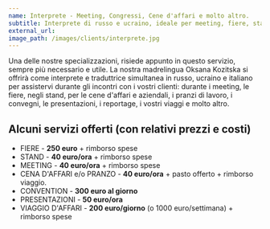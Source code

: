```yaml
---
name: Interprete - Meeting, Congressi, Cene d'affari e molto altro.
subtitle: Interprete di russo e ucraino, ideale per meeting, fiere, stand, cene, convention, presentazioni ...
external_url:
image_path: /images/clients/interprete.jpg
---
```


Una delle nostre specializzazioni, risiede appunto in questo servizio, sempre più necessario e utile.
La nostra madrelingua Oksana Kozitska si offrirà come interprete e traduttrice simultanea in russo, ucraino e italiano per assistervi durante gli incontri con i vostri clienti: durante i meeting, le fiere, negli stand, per le cene d'affari e aziendali, i pranzi di lavoro, i convegni, le presentazioni, i reportage, i vostri viaggi e molto altro.

## Alcuni servizi offerti (con relativi prezzi e costi)

* FIERE - **250 euro** + rimborso spese
* STAND - **40 euro/ora** + rimborso spese
* MEETING - **40 euro/ora** + rimborso spese
* CENA D'AFFARI e/o PRANZO - **40 euro/ora** + pasto offerto + rimborso viaggio.
* CONVENTION - **300 euro al giorno**
* PRESENTAZIONI - **50 euro/ora**
* VIAGGIO D'AFFARI - **200 euro/giorno** (o 1000 euro/settimana) + rimborso spese
